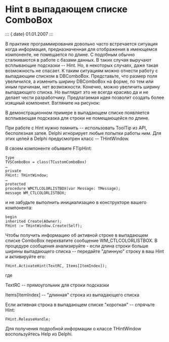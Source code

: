 Hint в выпадающем списке ComboBox
=================================

::: {.date}
01.01.2007
:::

В практике программирования довольно часто встречается ситуация когда
информация, предназначенная для отображения в имеющемся компоненте, не
помещается по длине. С подобным обычно сталкиваются в работе с базами
данных. В таких случая выручают всплывающие подсказки -- Hint. Но, в
некоторых случаях, даже такая возможность не спасает. К таким ситуациям
можно отнести работу с выпадающим списком в DBComboBox. Представьте, что
размер поля увеличился, а изменить ширину DBComboBox на форме, по тем
или иным причинам, нет возможности. Конечно, можно увеличить ширину
выпадающего списка. Но выглядит это не всегда красиво да и не делает
чести разработчику. Предлагаемая идея позволит создать более изящный
компонент. Взгляните на рисунок:

В демонстрационном примере в выпадающем списке появляется всплывающая
подсказка для строки не помещающейся по длине.

При работе с Hint нужно помнить -- использовать ToolTip из API,
бесполезная затея. Delphi игнорирует любые попытки работы ним. Для этих
целей в Delphi предусмотрен класс -- THintWindow.

В своем компоненте объявите FTipHint:

    type
    TVSComboBox = class(TCustomComboBox)
    …
    private
    FHint: THintWindow;
    …
    protected
    procedure WMCTLCOLORLISTBOX(var Message: TMessage);
    message WM_CTLCOLORLISTBOX;

и не забудьте выполнить инициализацию в конструкторе вашего компонента:

    begin
    inherited Create(AOwner);
    FHint := THintWindow.Create(Self);

Чтобы получить информацию об активной строке в выпадающем списке
ComboBox перехватите сообщение WM\_CTLCOLORLISTBOX. В процедуре
сообщения анализируйте - если длина строки больше ширины выпадающего
списка -- передайте \"длинную\" строку в ваш Hint и активируйте его:

    FHint.ActivateHint(TextRC, Items[ItemIndex]);

где

TextRC -- прямоугольник для строки подсказки

Items\[ItemIndex\] -- \"длинная\" строка из выпадающего списка

Если активная строка в выпадающем списке \"короткая\" -- спрячьте Hint:

    FHint.ReleaseHandle;

Для получения подробной информации о классе THintWindow воспользуйтесь
Help из Delphi.
